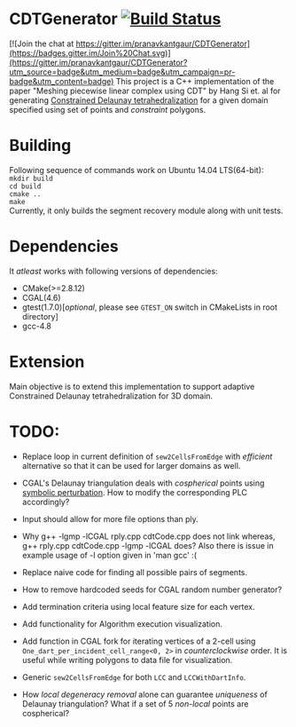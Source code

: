 # CDTGenerator [![Build Status](https://travis-ci.org/pranavkantgaur/CDTGenerator.svg?branch=master)](https://travis-ci.org/pranavkantgaur/CDTGenerator)

[![Join the chat at https://gitter.im/pranavkantgaur/CDTGenerator](https://badges.gitter.im/Join%20Chat.svg)](https://gitter.im/pranavkantgaur/CDTGenerator?utm_source=badge&utm_medium=badge&utm_campaign=pr-badge&utm_content=badge)
This project is a C++ implementation of the paper "Meshing piecewise linear complex using CDT" by Hang Si et. al for generating [Constrained Delaunay tetrahedralization](http://en.wikipedia.org/wiki/Constrained_Delaunay_triangulation) for a given domain specified using set of points and _constraint_ polygons.

# Building
Following sequence of commands work on Ubuntu 14.04 LTS(64-bit):  
```mkdir build```  
```cd build```  
```cmake ..```  
```make ```  
Currently, it only builds the segment recovery module along with unit tests.  

# Dependencies
It _atleast_ works with following versions of dependencies:
* CMake(>=2.8.12) 
* CGAL(4.6)
* gtest(1.7.0)[_optional_, please see ```GTEST_ON``` switch in CMakeLists in root directory]
* gcc-4.8

# Extension
Main objective is to extend this implementation to support adaptive Constrained Delaunay tetrahedralization for 3D domain.

# TODO:

* Replace loop in current definition of ```sew2CellsFromEdge``` with _efficient_ alternative so that it can be used for larger domains as well.

* CGAL's Delaunay triangulation deals with _cospherical_ points using [symbolic perturbation](https://hal.inria.fr/inria-00166710/file/soda.pdf). How to modify the corresponding PLC accordingly?

* Input should allow for more file options than ply.

* Why g++ -lgmp -lCGAL rply.cpp cdtCode.cpp does not link whereas, g++ rply.cpp cdtCode.cpp -lgmp -lCGAL does? Also there is issue in example usage of -l option given in 'man gcc' :(

* Replace naive code for finding all possible pairs of segments.

* How to remove hardcoded seeds for CGAL random number generator?

* Add termination criteria using local feature size for each vertex.

* Add functionality for Algorithm execution visualization. 

* Add function in CGAL fork for iterating vertices of a 2-cell using ```One_dart_per_incident_cell_range<0, 2>``` in _counterclockwise_ order. It is useful while writing polygons to data file for visualization.

* Generic ```sew2CellsFromEdge``` for both ```LCC``` and ```LCCWithDartInfo```.

* How _local degeneracy removal_ alone can guarantee _uniqueness_ of Delaunay triangulation? What if a set of 5 _non-local_ points are cospherical?
